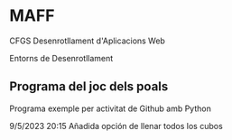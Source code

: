 # MAFF

CFGS Desenrotllament d'Aplicacions Web

Entorns de Desenrotllament

## Programa del joc dels poals

Programa exemple per activitat de Github amb Python

9/5/2023 20:15 Añadida opción de llenar todos los cubos
